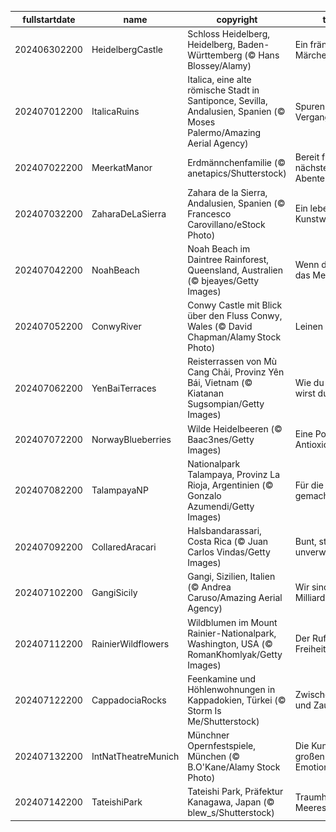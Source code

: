 |fullstartdate|name|copyright|title|image|
|--|--|--|--|--|
202406302200|HeidelbergCastle|Schloss Heidelberg, Heidelberg, Baden-Württemberg (© Hans Blossey/Alamy)|Ein fränkisches Märchenschloss|![](/de-DE/2024/07/202406302200HeidelbergCastle.jpg)|
202407012200|ItalicaRuins|Italica, eine alte römische Stadt in Santiponce, Sevilla, Andalusien, Spanien (© Moses Palermo/Amazing Aerial Agency)|Spuren aus der Vergangenheit|![](/de-DE/2024/07/202407012200ItalicaRuins.jpg)|
202407022200|MeerkatManor|Erdmännchenfamilie (© anetapics/Shutterstock)|Bereit für das nächste Abenteuer?|![](/de-DE/2024/07/202407022200MeerkatManor.jpg)|
202407032200|ZaharaDeLaSierra|Zahara de la Sierra, Andalusien, Spanien (© Francesco Carovillano/eStock Photo)|Ein lebendiges Kunstwerk|![](/de-DE/2024/07/202407032200ZaharaDeLaSierra.jpg)|
202407042200|NoahBeach|Noah Beach im Daintree Rainforest, Queensland, Australien (© bjeayes/Getty Images)|Wenn die Küste das Meer küsst|![](/de-DE/2024/07/202407042200NoahBeach.jpg)|
202407052200|ConwyRiver|Conwy Castle mit Blick über den Fluss Conwy, Wales (© David Chapman/Alamy Stock Photo)|Leinen los!|![](/de-DE/2024/07/202407052200ConwyRiver.jpg)|
202407062200|YenBaiTerraces|Reisterrassen von Mù Cang Chải, Provinz Yên Bái, Vietnam (© Kiatanan Sugsompian/Getty Images)|Wie du säst, so wirst du ernten.|![](/de-DE/2024/07/202407062200YenBaiTerraces.jpg)|
202407072200|NorwayBlueberries|Wilde Heidelbeeren (© Baac3nes/Getty Images)|Eine Portion Antioxidantien|![](/de-DE/2024/07/202407072200NorwayBlueberries.jpg)|
202407082200|TalampayaNP|Nationalpark Talampaya, Provinz La Rioja, Argentinien (© Gonzalo Azumendi/Getty Images)|Für die Ewigkeit gemacht|![](/de-DE/2024/07/202407082200TalampayaNP.jpg)|
202407092200|CollaredAracari|Halsbandarassari, Costa Rica (© Juan Carlos Vindas/Getty Images)|Bunt, stolz und unverwechselbar|![](/de-DE/2024/07/202407092200CollaredAracari.jpg)|
202407102200|GangiSicily|Gangi, Sizilien, Italien (© Andrea Caruso/Amazing Aerial Agency)|Wir sind 8,1 Milliarden|![](/de-DE/2024/07/202407102200GangiSicily.jpg)|
202407112200|RainierWildflowers|Wildblumen im Mount Rainier-Nationalpark, Washington, USA (© RomanKhomlyak/Getty Images)|Der Ruf der Freiheit|![](/de-DE/2024/07/202407112200RainierWildflowers.jpg)|
202407122200|CappadociaRocks|Feenkamine und Höhlenwohnungen in Kappadokien, Türkei (© Storm Is Me/Shutterstock)|Zwischen Feen und Zauberern|![](/de-DE/2024/07/202407122200CappadociaRocks.jpg)|
202407132200|IntNatTheatreMunich|Münchner Opernfestspiele, München (© B.O'Kane/Alamy Stock Photo)|Die Kunst der großen Emotionen|![](/de-DE/2024/07/202407132200IntNatTheatreMunich.jpg)|
202407142200|TateishiPark|Tateishi Park, Präfektur Kanagawa, Japan (© blew_s/Shutterstock)|Traumhafte Meereskulisse|![](/de-DE/2024/07/202407142200TateishiPark.jpg)|
